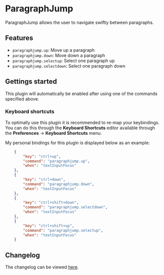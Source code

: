 # ParagraphJump

ParagraphJump allows the user to navigate swiftly between paragraphs.

## Features

* `paragraphjump.up`: Move up a paragraph
* `paragraphjump.down`: Move down a paragraph
* `paragraphjump.selectup`: Select one paragraph up
* `paragraphjump.selectdown`: Select one paragraph down

## Gettings started

This plugin will automatically be enabled after using one of the commands specified above.

### Keyboard shortcuts

To optimally use this plugin it is recommended to re-map your keybindings. You can do this through the **Keyboard Shortcuts** editor available
through the **Preferences** -> **Keyboard Shortcuts** menu.

My personal bindings for this plugin is displayed below as an example:

```JSON
    {
        "key": "ctrl+up",
        "command": "paragraphjump.up",
        "when": "textInputFocus"
    },
    {
        "key": "ctrl+down",
        "command": "paragraphjump.down",
        "when": "textInputFocus"
    },
    {
        "key": "ctrl+shift+down",
        "command": "paragraphjump.selectdown",
        "when": "textInputFocus"
    },
    {
        "key": "ctrl+shift+up",
        "command": "paragraphjump.selectup",
        "when": "textInputFocus"
    }
```

## Changelog

The changelog can be viewed [here](CHANGELOG.md).
